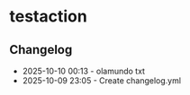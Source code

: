 # testaction
## Changelog
- 2025-10-10 00:13 - olamundo txt
- 2025-10-09 23:05 - Create changelog.yml

